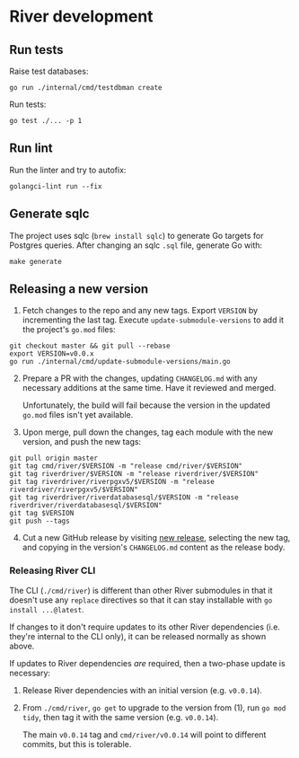 # River development

## Run tests

Raise test databases:

    go run ./internal/cmd/testdbman create

Run tests:

    go test ./... -p 1

## Run lint

Run the linter and try to autofix:

    golangci-lint run --fix

## Generate sqlc

The project uses sqlc (`brew install sqlc`) to generate Go targets for Postgres
queries. After changing an sqlc `.sql` file, generate Go with:

    make generate

## Releasing a new version

1. Fetch changes to the repo and any new tags. Export `VERSION` by incrementing the last tag. Execute `update-submodule-versions` to add it the project's `go.mod` files:

```shell
git checkout master && git pull --rebase
export VERSION=v0.0.x
go run ./internal/cmd/update-submodule-versions/main.go
```

2. Prepare a PR with the changes, updating `CHANGELOG.md` with any necessary additions at the same time. Have it reviewed and merged.

    Unfortunately, the build will fail because the version in the updated `go.mod` files isn't yet available.

3. Upon merge, pull down the changes, tag each module with the new version, and push the new tags:

```shell
git pull origin master
git tag cmd/river/$VERSION -m "release cmd/river/$VERSION"
git tag riverdriver/$VERSION -m "release riverdriver/$VERSION"
git tag riverdriver/riverpgxv5/$VERSION -m "release riverdriver/riverpgxv5/$VERSION"
git tag riverdriver/riverdatabasesql/$VERSION -m "release riverdriver/riverdatabasesql/$VERSION"
git tag $VERSION
git push --tags
```

4. Cut a new GitHub release by visiting [new release](https://github.com/riverqueue/river/releases/new), selecting the new tag, and copying in the version's `CHANGELOG.md` content as the release body.

### Releasing River CLI

The CLI (`./cmd/river`) is different than other River submodules in that it doesn't use any `replace` directives so that it can stay installable with `go install ...@latest`.

If changes to it don't require updates to its other River dependencies (i.e. they're internal to the CLI only), it can be released normally as shown above.

If updates to River dependencies _are_ required, then a two-phase update is necessary:

1. Release River dependencies with an initial version (e.g. `v0.0.14`).
2. From `./cmd/river`, `go get` to upgrade to the version from (1), run `go mod tidy`, then tag it with the same version (e.g. `v0.0.14`).

    The main `v0.0.14` tag and `cmd/river/v0.0.14` will point to different commits, but this is tolerable.

